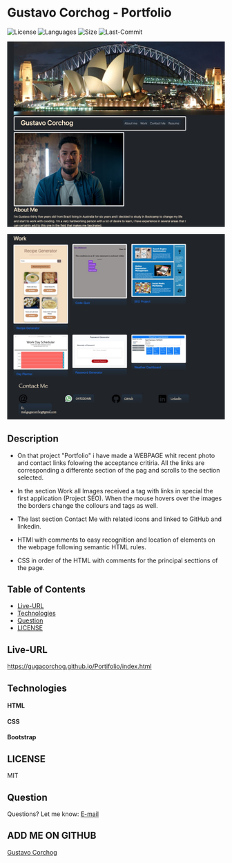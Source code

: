 # Gustavo Corchog - Portfolio

![License](https://img.shields.io/github/license/gugacorchog/E-Commerce)
![Languages](https://img.shields.io/github/languages/top/gugacorchog/Portifolio?color=red)
![Size](https://img.shields.io/github/repo-size/gugacorchog/PORTIFOLIO?color=yellow)
![Last-Commit](https://img.shields.io/github/last-commit/gugacorchog/PORTIFOLIO)


![ScreenShot](https://github.com/gugacorchog/Portifolio/blob/main/assets/images/screenshotweb1.jpg)

![ScreenShot](https://github.com/gugacorchog/Portifolio/blob/main/assets/images/screenshotweb2.jpg)

## Description 

* On that project "Portfolio" i have made a WEBPAGE whit recent photo and contact links
folowing the acceptance critiria. All the links are corresponding a differente section
of the pag and scrolls to the section selected. 


* In the section Work all Images received a tag with links in special the first application 
(Project SEO). When the mouse hovers over the images the borders change the collours and tags as well.


* The last section Contact Me with related icons and linked to GitHub and linkedin.


* HTMl with comments to easy recognition and location of elements on the webpage following semantic HTML rules.

* CSS in order of the HTML with comments for the principal secttions of the page. 

## Table of Contents 

- [Live-URL](#Live-URL)
- [Technologies](#Technologies)
- [Question](#question) 
- [LICENSE](#License) 

## Live-URL
https://gugacorchog.github.io/Portifolio/index.html

## Technologies

#### HTML
#### CSS
#### Bootstrap

## LICENSE

MIT

## Question
Questions? Let me know: [E-mail](mailto:gugacorchog@gmail.com)

## ADD ME ON GITHUB 
[Gustavo Corchog](https://github.com/gugacorchog)